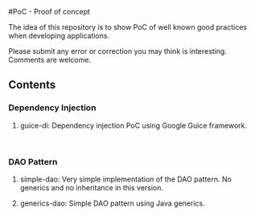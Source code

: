 #PoC - Proof of concept

The idea of this repository is to show PoC of well known good practices when developing applications.

Please submit any error or correction you may think is interesting. Comments are welcome.

## Contents

### Dependency Injection
1. guice-di: Dependency injection PoC using Google Guice framework.

<br>


### DAO Pattern

1. simple-dao: Very simple implementation of the DAO pattern. No generics and no inheritance in this version. 

2. generics-dao: Simple DAO pattern using Java generics.

